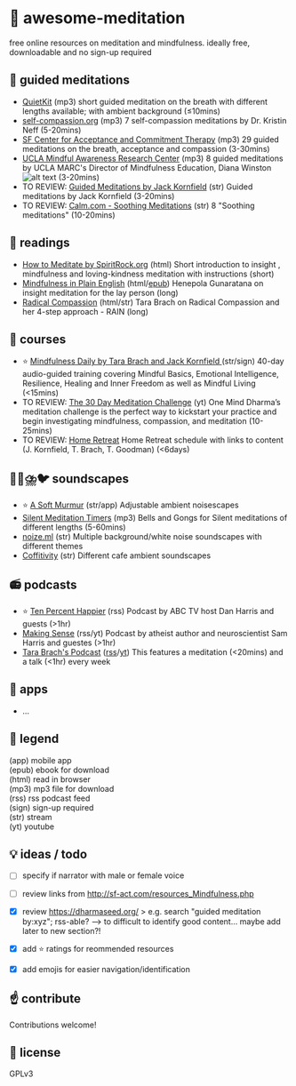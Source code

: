 # 🙏️ awesome-meditation 
free online resources on meditation and mindfulness. ideally free, downloadable and no sign-up required

## 🎵️ guided meditations 
* [QuietKit](https://www.quietkit.com) (mp3) short guided meditation on the breath with different lengths available; with ambient background (≤10mins)
* [self-compassion.org](https://self-compassion.org/category/exercises/#guided-meditations) (mp3) 7 self-compassion meditations by Dr. Kristin Neff (5-20mins)
* [SF Center for Acceptance and Commitment Therapy](https://sf-act.com/resources.php) (mp3) 29 guided meditations on the breath, acceptance and compassion (3-30mins)
* [UCLA Mindful Awareness Research Center](https://www.uclahealth.org/marc/mindful-meditations) (mp3) 8 guided meditations by UCLA MARC's Director of Mindfulness Education, Diana Winston ![alt text][ccbyncnd] (3-20mins)
* TO REVIEW: [Guided Meditations by Jack Kornfield](https://www.jackkornfield.com/meditations/) (str) Guided meditations by Jack Kornfield (3-20mins)
* TO REVIEW: [Calm.com - Soothing Meditations](https://www.calm.com/blog/take-a-deep-breath) (str) 8 "Soothing meditations" (10-20mins)

## 📖️ readings 
* [How to Meditate by SpiritRock.org](https://www.spiritrock.org/intro-to-insight-2016) (html) Short introduction to insight , mindfulness and loving-kindness meditation with instructions (short)
* [Mindfulness in Plain English](https://mindfulness-in-plain-english.github.io/) (html/[epub](https://jared.updike.org/posts/2019-04-02-meditation-in-plain-english.html)) Henepola Gunaratana on insight meditation for the lay person (long)
* [Radical Compassion](https://insighttimer.com/blog/radical-compassion-part-1-loving-ourselves-and-our-world-into-healing/) (html/str) Tara Brach on Radical Compassion and her 4-step approach - RAIN (long)

## 🏫️ courses 
* ⭐️ [Mindfulness Daily by Tara Brach and Jack Kornfield ](https://www.tarabrach.com/mindfulness-daily/) (str/sign) 40-day audio-guided training covering Mindful Basics, Emotional Intelligence, Resilience, Healing and Inner Freedom as well as Mindful Living (<15mins)
* TO REVIEW: [The 30 Day Meditation Challenge](https://oneminddharma.com/30-day-meditation-challenge/) (yt) One Mind Dharma’s meditation challenge is the perfect way to kickstart your practice and begin investigating mindfulness, compassion, and meditation (10-25mins)
* TO REVIEW: [Home Retreat](https://jackkornfield.com/wp-content/uploads/2020/03/2020-03-16-Home-Retreat.pdf) Home Retreat schedule with links to content (J. Kornfield, T. Brach, T. Goodman) (<6days)

## 🔔️🌳️⛈️🐦️ soundscapes 
* ⭐️ [A Soft Murmur](https://asoftmurmur.com/) (str/app) Adjustable ambient noisescapes
* [Silent Meditation Timers](https://www.the-guided-meditation-site.com/zen-meditation-timer.html) (mp3) Bells and Gongs for Silent meditations of different lengths (5-60mins)
* [noize.ml](https://noize.ml/) (str) Multiple background/white noise soundscapes with different themes
* [Coffitivity](https://coffitivity.com/) (str) Different cafe ambient soundscapes

## 📻️ podcasts 
* ⭐️ [Ten Percent Happier](https://www.tenpercent.com/podcast/) (rss) Podcast by ABC TV host Dan Harris and guests (>1hr)
* [Making Sense](https://samharris.org/podcast/) (rss/yt) Podcast by atheist author and neuroscientist Sam Harris and guestes (>1hr)
* [Tara Brach's Podcast](https://www.tarabrach.com/feed/podcast/) ([rss](https://www.tarabrach.com/feed/podcast/)/[yt](https://www.youtube.com/channel/UCE3E-d8dUieqIbKYIO5-pFg)) This features a meditation (<20mins) and a talk (<1hr) every week 

## 📱️ apps
* …

## 🔖️ legend 
(app) mobile app   
(epub) ebook for download  
(html) read in browser  
(mp3) mp3 file for download  
(rss) rss podcast feed  
(sign) sign-up required  
(str) stream  
(yt) youtube  

## 💡️ ideas / todo 
- [ ] specify if narrator with male or female voice
- [ ] review links from http://sf-act.com/resources_Mindfulness.php
- [x] review https://dharmaseed.org/ > e.g. search "guided meditation by:xyz"; rss-able? --> to difficult to identify good content... maybe add later to new section?!
- [x] add ⭐️ ratings for reommended resources
- [x] add emojis for easier navigation/identification


## ☝️ contribute 
Contributions welcome!

## 📜️ license 
GPLv3

[ccbyncnd]: https://licensebuttons.net/l/by-nc-nd/4.0/80x15.png "CC BY-NC-ND"
